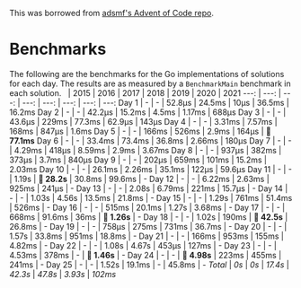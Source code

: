 This was borrowed from [adsmf's Advent of Code repo](https://github.com/adsmf/adventofcode/tree/master/benchmarks).

# Benchmarks
The following are the benchmarks for the Go implementations of solutions for each day. The results are as measured by a `BenchmarkMain` benchmark in each solution.
 &nbsp;  | 2015 | 2016 | 2017 | 2018 | 2019 | 2020 | 2021
 ---:  | ---:  | ---:  | ---:  | ---:  | ---:  | ---:  | ---: 
Day 1 | - | - | 52.8µs | 24.5ms | 10µs | 36.5ms | 16.2ms
Day 2 | - | - | 42.2µs | 15.2ms | 4.5ms | 1.17ms | 688µs
Day 3 | - | - | 43.6µs | 229ms | 77.3ms | 62.9µs | 143µs
Day 4 | - | - | 3.31ms | 7.57ms | 168ms | 847µs | 1.6ms
Day 5 | - | - | 166ms | 526ms | 2.9ms | 164µs | **🔴 77.1ms**
Day 6 | - | - | 33.4ms | 73.4ms | 36.8ms | 2.66ms | 180µs
Day 7 | - | - | 4.29ms | 418µs | 8.59ms | 2.9ms | 3.67ms
Day 8 | - | - | 937µs | 382ms | 373µs | 3.7ms | 840µs
Day 9 | - | - | 202µs | 659ms | 101ms | 15.2ms | 2.03ms
Day 10 | - | - | 26.1ms | 2.26ms | 35.1ms | 122µs | 59.6µs
Day 11 | - | - | 1.19s | **🔴 28.2s** | 30.8ms | 99.6ms | -
Day 12 | - | - | 6.22ms | 2.63ms | 925ms | 241µs | -
Day 13 | - | - | 2.08s | 6.79ms | 221ms | 15.7µs | -
Day 14 | - | - | 1.03s | 4.56s | 13.5ms | 21.8ms | -
Day 15 | - | - | 1.29s | 761ms | 51.4ms | 526ms | -
Day 16 | - | - | 515ms | 20.1ms | 1.27s | 3.68ms | -
Day 17 | - | - | 668ms | 91.6ms | 36ms | **🔴 1.26s** | -
Day 18 | - | - | 1.02s | 190ms | **🔴 42.5s** | 26.8ms | -
Day 19 | - | - | 758µs | 275ms | 731ms | 36.7ms | -
Day 20 | - | - | 1.57s | 33.8ms | 951ms | 18.8ms | -
Day 21 | - | - | 166ms | 953ms | 155ms | 4.82ms | -
Day 22 | - | - | 1.08s | 4.67s | 453µs | 127ms | -
Day 23 | - | - | 4.53ms | 378ms | - | **🔴 1.46s** | -
Day 24 | - | - | **🔴 4.98s** | 223ms | 455ms | 241ms | -
Day 25 | - | - | 1.52s | 19.1ms | - | 45.8ms | -
*Total* | *0s* | *0s* | *17.4s* | *42.3s* | *47.8s* | *3.93s* | *102ms*